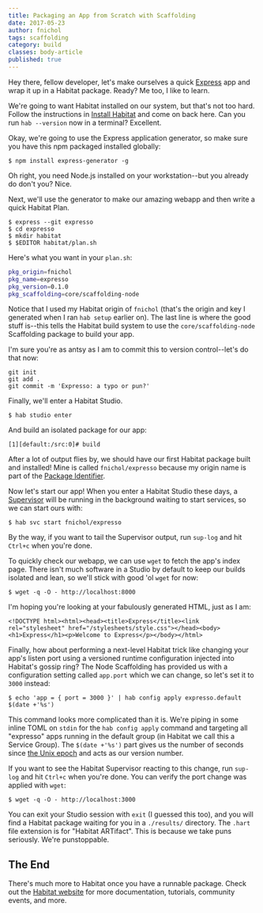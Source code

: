 ```yaml
---
title: Packaging an App from Scratch with Scaffolding
date: 2017-05-23
author: fnichol
tags: scaffolding
category: build
classes: body-article
published: true
---
```


Hey there, fellow developer, let's make ourselves a quick [Express](https://expressjs.com/) app and wrap it up in a Habitat package. Ready? Me too, I like to learn.

We're going to want Habitat installed on our system, but that's not too hard. Follow the instructions in [Install Habitat](/docs/install-habitat/) and come on back here. Can you run `hab --version` now in a terminal? Excellent.

Okay, we're going to use the Express application generator, so make sure you have this npm packaged installed globally:

```shell
$ npm install express-generator -g
```

Oh right, you need Node.js installed on your workstation--but you already do don't you? Nice.

Next, we'll use the generator to make our amazing webapp and then write a quick Habitat Plan.

```shell
$ express --git expresso
$ cd expresso
$ mkdir habitat
$ $EDITOR habitat/plan.sh
```

Here's what you want in your `plan.sh`:

```bash
pkg_origin=fnichol
pkg_name=expresso
pkg_version=0.1.0
pkg_scaffolding=core/scaffolding-node
```

Notice that I used my Habitat origin of `fnichol` (that's the origin and key I generated when I ran `hab setup` earlier on). The last line is where the good stuff is--this tells the Habitat build system to use the `core/scaffolding-node` Scaffolding package to build your app.

I'm sure you're as antsy as I am to commit this to version control--let's do that now:

```shell
git init
git add .
git commit -m 'Expresso: a typo or pun?'
```

Finally, we'll enter a Habitat Studio.

```shell
$ hab studio enter
```

And build an isolated package for our app:

```studio
[1][default:/src:0]# build
```

After a lot of output flies by, we should have our first Habitat package built and installed! Mine is called `fnichol/expresso` because my origin name is part of the [Package Identifier](/docs/glossary#glossary-packages).

Now let's start our app! When you enter a Habitat Studio these days, a [Supervisor](/docs/glossary#glossary-supervisor) will be running in the background waiting to start services, so we can start ours with:

```shell
$ hab svc start fnichol/expresso
```

By the way, if you want to tail the Supervisor output, run `sup-log` and hit `Ctrl+c` when you're done.

To quickly check our webapp, we can use `wget` to fetch the app's index page. There isn't much software in a Studio by default to keep our builds isolated and lean, so we'll stick with good 'ol `wget` for now:

```shell
$ wget -q -O - http://localhost:8000
```

I'm hoping you're looking at your fabulously generated HTML, just as I am:

```
<!DOCTYPE html><html><head><title>Express</title><link rel="stylesheet" href="/stylesheets/style.css"></head><body><h1>Express</h1><p>Welcome to Express</p></body></html>
```

Finally, how about performing a next-level Habitat trick like changing your app's listen port using a versioned runtime configuration injected into Habitat's gossip ring? The Node Scaffolding has provided us with a configuration setting called `app.port` which we can change, so let's set it to `3000` instead:

```shell
$ echo 'app = { port = 3000 }' | hab config apply expresso.default $(date +'%s')
```

This command looks more complicated than it is. We're piping in some inline TOML on `stdin` for the `hab config apply` command and targeting all "expresso" apps running in the default group (in Habitat we call this a Service Group). The `$(date +'%s')` part gives us the number of seconds since [the Unix epoch](https://www.epochconverter.com/clock) and acts as our version number.

If you want to see the Habitat Supervisor reacting to this change, run `sup-log` and hit `Ctrl+c` when you're done. You can verify the port change was applied with `wget`:

```shell
$ wget -q -O - http://localhost:3000
```

You can exit your Studio session with `exit` (I guessed this too), and you will find a Habitat package waiting for you in a `./results/` directory. The `.hart` file extension is for "Habitat ARTifact". This is because we take puns seriously. We're punstoppable.


## The End

There's much more to Habitat once you have a runnable package. Check out the [Habitat website](https://www.habitat.sh/) for more documentation, tutorials, community events, and more.
